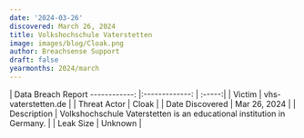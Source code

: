 ```yaml
---
date: '2024-03-26'
discovered: March 26, 2024
title: Volkshochschule Vaterstetten
image: images/blog/Cloak.png
author: Breachsense Support
draft: false
yearmonths: 2024/march
---
```



| Data Breach Report
------------:     |:-------------:    | :-----:|
| Victim      | vhs-vaterstetten.de      | 
| Threat Actor      | Cloak      | 
| Date Discovered      | Mar 26, 2024      | 
| Description      | Volkshochschule Vaterstetten is an educational institution in Germany.      | 
| Leak Size      | Unknown      | 

